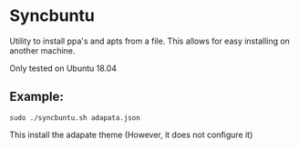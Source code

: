 # Syncbuntu

Utility to install ppa's and apts from a file. This allows for easy installing on another machine.

Only tested on Ubuntu 18.04

## Example:

```shell
sudo ./syncbuntu.sh adapata.json
```

This install the adapate theme (However, it does not configure it)
